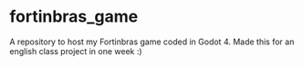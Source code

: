 # fortinbras_game
A repository to host my Fortinbras game coded in Godot 4. Made this for an english class project in one week :)
